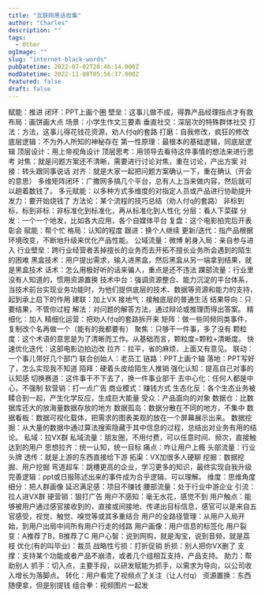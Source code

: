 ```yaml
---
title: "互联网黑话收集"
author: "Charles"
description: ""
tags:
  - Other
ogImage: ""
slug: "internet-black-words"
pubDatetime: 2022-07-02T20:46:14.000Z
modDatetime: 2022-11-08T05:56:37.000Z
featured: false
draft: false
---
```


赋能：推进
闭环：PPT上画个圈
壁垒：这事儿做不成，得靠产品经理指点才有救
布局：画饼画大点
场景：小学生作文三要素
垂直社交：深层次的特殊群体社交
打法：方法，这事儿得花钱花资源，劝人付q的套路
打磨：自我修改，疯狂的修改
底层逻辑：不为外人所知的神秘存在
第一性原理：最根本的基础逻辑，同底层逻辑
顶层设计：用上帝视角设计
顶层思考：用领导去看待这件事情的想法来进行思考
对焦：就是问题方案还不清晰，需要进行讨论对焦，重在讨论，产出方案
对接：转头跟同事说话
对齐：就是大家一起把问题方案确认一下，重在确认（开会的意思）
多维矩阵闭环：广撒网多搞几个平台，总有人上当来做内容，然后就可以趟着数钱了。
多元赋能：以多种方式多维度的对指定人员或产品进行协助提升
发力：要开始烧钱了
方法论：某个流程的技巧总结（劝人付q的套路）
非标到标，标到非标：非标准化到标准化，再从标准化到人性化
分层：看人下菜碟
分发：一个一个地发，比如各大应用，各个自媒体平台
复盘：这个电影拍完后开表彰会
赋能：帮个忙
格局：认知的程度
跟进：换个人继续
更新/迭代：指产品根据环境改变，不断地升级来优化产品性能。
公域流量：微博
躬身入局：亲自参与进入
行业壁垒：跨行业经营者丢掉擅长的业务而去开拓不擅长业务所会遇到的陌生的困难
黑盒技术：用户提出需求，输入进黑盒，然后黑盒从另一端拿到结果，就是黑盒技术
话术：怎么用极好听的话来骗人，重点是还不违法
踝部流量：行业里没有人知道的，惯用资源置换
技术中台：强调资源整合、能力沉淀的平台体系，当技术前台实现业务功能时，为他们提供底层的技术、数据等资源和能力的支持，起到承上启下的作用
建联：加上VX
接地气：接触底层的普通生活
结果导向：只要结果，不管你过程
解法：对问题的解答方法，通过辩论或推理而得出答案。
精细化：加人
精细化运营：把劝人付q的套路拆开来
矩阵：做一些同频同类事件，复制改个名再做一个（能有的我都要有）
聚焦：只够干一件事，多了没有
颗粒度：这个术语的意思是为了清晰而工作。从基础而言，颗粒度=颗粒+清晰度。
快速优化迭代：这部电影边拍边改
拉齐：拉平，省的麻烦，上面又有意见。
联动：一个事儿带好几个部门
联合创始人：老员工
链路：PPT上画个轴
落地：PPT写好了，怎么实现我不知道
陌拜：硬着头皮给陌生人推销
强化认知：提高自己对事的认知感
切换赛道：这件事干不下去了，换一件事业部干
去中心化：任何人都是中心，不强制
软营销：打一点广告
商业模式：赚钱方式
生态化反：各个生态业务被糅合到一起，产生化学反应，生成巨大能量
受众：产品面向的对象
数据仓：比数据库还大的放海量数据存放的地方
数据孤岛：数据分散在不同的地方，不集中
数据看板：数据可视化载体，把需求的图表美观的放在一个屏幕展示出来。
数据挖掘：从大量的数据中通过算法搜索隐藏于其中信息的过程，总结出对业务有用的结论。
私域：拉VX群
私域流量：朋友圈，不用付费，可以任意时间、频次，直接触达到的用户
思想拉齐：统一认知，统一目标
痛点：咋让用户上瘾
头部流量：行业头牌
透传：就是上游的东西直接给下游
拓渠：VX加很多人硬聊
挖掘：数据挖掘、用户挖掘
弯道超车：跳槽更高的企业，学习更多的知识，最终实现自我升级
完善逻辑：ppt或日报陈述出来的事件成为合乎逻辑、可以理解。
维度：思维角度
细分：把人群画像
延迟满足感：项目不赚钱
腰部流量：处于行业中游企业
引流：拉人进VX群
硬营销：狠打广告
用户不感知：毫无水花，感觉不到
用户触点：能够被用户通过感官接收到的，直接或间接地、传递出目标信息，感官可以是来自五官感受，视觉、触觉、嗅觉等或其多重结合
用户的全路径管理：从用户入局开始，到用户出局中间所有用户行走的线路
用户画像：用户信息的标签化
用户裂变：A推荐了B，B推荐了C
用户心智：说到网购，就是淘宝，说到音频，就是荔枝
优化(有的叫毕业)：裁员
战略性亏损：打折促销
折损：别人把你VX删了
支撑：支持某个功能或者产品不崩溃，或者几个组相互支持，产品支持。
助力：帮助别人
抓手：切入点，主要手段，以研发赋能为抓手，以需求为导向，以公司收入增长为落脚点。
转化：用户看完了视频点了关注（让人付q）
资源置换：东西随便拿，但是别提钱
组合拳：视频图片一起发
